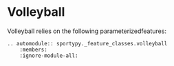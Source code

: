 # Volleyball

Volleyball relies on the following parameterizedfeatures:

```{eval-rst}
.. automodule:: sportypy._feature_classes.volleyball
    :members:
    :ignore-module-all:
```
